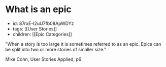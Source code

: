 # What is an epic
* id: 87rxE-I2uU7fb08ApWDYz
* tags: [[User Stories]]
* children: [[Epic Categories]]

"When a story is too large it is sometimes referred to as an epic. Epics can be split into two or more stories of smaller size."

Mike Cohn, User Stories Applied, p6